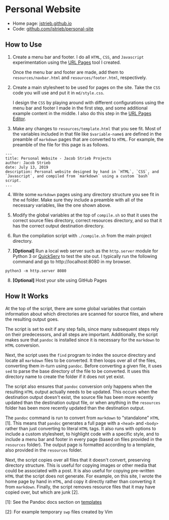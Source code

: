 # Personal Website

- Home page: [jstrieb.github.io](https://jstrieb.github.io)
- Code:
  [github.com/jstrieb/personal-site](http://github.com/jstrieb/personal-site)


## How to Use

1. Create a menu bar and footer. I do all `HTML`, `CSS`, and `Javascript`
   experimentation using the [URL Pages](https://github.com/jstrieb/urlpages)
   tool I created.

     Once the menu bar and footer are made, add them to `resources/navbar.html`
     and `resources/footer.html`, respectively.

2. Create a main stylesheet to be used for pages on the site. Take the `CSS`
   code you will use and put it in `md/style.css`.

     I design the `CSS` by playing around with different configurations using
     the menu bar and footer I made in the first step, and some additional
     example content in the middle. I also do this step in the
     [URL Pages Editor](https://jstrieb.github.io/urlpages).

3. Make any changes to `resources/template.html` that you see fit. Most of the
   variables included in that file like `$variable-name$` are defined in the
   preamble of `markdown` pages that are converted to `HTML`. For example, the
   preamble of the file for this page is as follows.

```
---
title: Personal Website - Jacob Strieb Projects
author: Jacob Strieb
date: July 13, 2019
description: Personal website designed by hand in `HTML`, `CSS`, and `Javascript`, and compiled from `markdown` using a custom `bash` script.
...
```

4. Write some `markdown` pages using any directory structure you see fit in the
   `md` folder. Make sure they include a preamble with all of the necessary
   variables, like the one shown above.

5. Modify the global variables at the top of `compile.sh` so that it uses the
   correct source files directory, correct resources directory, and so that it
   has the correct output destination directory.

6. Run the compilation script with `./compile.sh` from the main project
   directory.

7. **[Optional]** Run a local web server such as the `http.server`
   module for Python 3 or [QuickServ](https://github.com/jstrieb/quickserv) to
   test the site out. I typically run the following command and go to
   http://localhost:8080 in my browser.

```
python3 -m http.server 8080
```

8. **[Optional]** Host your site using GitHub Pages


## How It Works

At the top of the script, there are some global variables that contain
information about which directories are scanned for source files, and where the
resulting output goes.

The script is set to exit if any step fails, since many subsequent steps rely
on their predecessors, and all steps are important. Additionally, the script
makes sure that `pandoc` is installed since it is necessary for the `markdown`
to `HTML` conversion.

Next, the script uses the `find` program to index the source directory and
locate all `markdown` files to be converted. It then loops over all of the
files, converting them in-turn using `pandoc`. Before converting a given file,
it uses `sed` to parse the base directory of the file to be converted. It uses
this directory name to create the folder if it does not yet exist.

The script also ensures that `pandoc` conversion only happens when the
resulting `HTML` output actually needs to be updated. This occurs when the
destination output doesn't exist, the source file has been more recently
updated than the destination output file, or when anything in the `resources`
folder has been more recently updated than the destination output.

The `pandoc` command is run to convert from `markdown` to "standalone"
`HTML` [1].  This means that `pandoc` generates a full page with a `<head>` and
`<body>` rather than just converting to literal `HTML` tags. It also runs with
options to include a custom stylesheet, to highlight code with a specific
style, and to include a menu bar and footer in every page (based on files
provided in the `resources` folder). The output page is formatted according to
a template, also provided in the `resources` folder.

Next, the script copies over all files that it doesn't convert, preserving
directory structure. This is useful for copying images or other media that
could be associated with a post. It is also useful for copying pre-written
`HTML` that the script does not generate. For example, on this site, I wrote
the home page by hand in `HTML`, and copy it directly rather than converting
it from `markdown`. Finally, the script removes resource files that it may have
copied over, but which are junk [2].


[1]: See the Pandoc docs section on
[templates](https://pandoc.org/MANUAL.html#templates)

[2]: For example temporary `swp` files created by Vim
